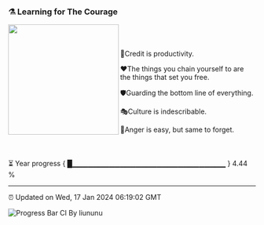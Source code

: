 ### ⚗️ Learning for The Courage

<img align="left" src="https://github.com/VoluntieTsai/VoluntieTsai/blob/main/Elias.png" height="225" width="auto" >  
<br/><br/><br/>
🤝Credit is productivity.  

❤️The things you chain yourself to are the things that set you free.

🛡️Guarding the bottom line of everything.  

🎭Culture is indescribable.  

🍃Anger is easy, but same to forget.
<br/><br/><br/><br/>
⏳ Year progress { █▁▁▁▁▁▁▁▁▁▁▁▁▁▁▁▁▁▁▁▁▁▁▁▁▁▁▁▁▁ } 4.44 %

---

⏰ Updated on Wed, 17 Jan 2024 06:19:02 GMT

![Progress Bar CI By liununu](https://github.com/liununu/liununu/workflows/Progress%20Bar%20CI/badge.svg)
